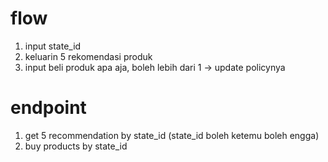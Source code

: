 # flow
1. input state_id
2. keluarin 5 rekomendasi produk
3. input beli produk apa aja, boleh lebih dari 1 -> update policynya

# endpoint
1. get 5 recommendation by state_id (state_id boleh ketemu boleh engga)
2. buy products by state_id